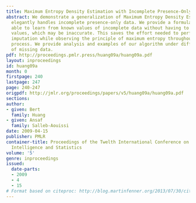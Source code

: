 ```yaml
---
title: Maximum Entropy Density Estimation with Incomplete Presence-Only Data
abstract: We demonstrate a generalization of Maximum Entropy Density Estimation that
  elegantly handles incomplete presence-only data. We provide a formulation that is
  able to learn from known values of incomplete data without having to learn imputed
  values, which may be inaccurate. This saves the effort needed to perform accurate
  imputation while observing the principle of maximum entropy throughout the learning
  process. We provide analysis and examples of our algorithm under different settings
  of missing data.
pdf: http://proceedings.pmlr.press/huang09a/huang09a.pdf
layout: inproceedings
id: huang09a
month: 0
firstpage: 240
lastpage: 247
page: 240-247
origpdf: http://jmlr.org/proceedings/papers/v5/huang09a/huang09a.pdf
sections: 
author:
- given: Bert
  family: Huang
- given: Ansaf
  family: Salleb-Aouissi
date: 2009-04-15
publisher: PMLR
container-title: Proceedings of the Twelth International Conference on Artificial
  Intelligence and Statistics
volume: '5'
genre: inproceedings
issued:
  date-parts:
  - 2009
  - 4
  - 15
# Format based on citeproc: http://blog.martinfenner.org/2013/07/30/citeproc-yaml-for-bibliographies/
---
```

